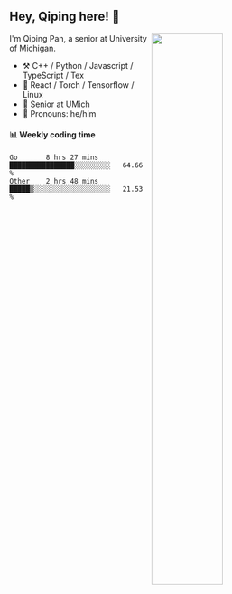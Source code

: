 

## Hey, Qiping here! :wave:

[<img align="right" width="50%" src="https://github-readme-stats.vercel.app/api?username=ppppqp&theme=dark&show_icons=true">](https://metrics.lecoq.io/ppppqp?template=classic)


I'm Qiping Pan, a senior at University of Michigan.

-   :hammer_and_pick: C++ / Python / Javascript / TypeScript / Tex
-   :pencil: React / Torch / Tensorflow / Linux 
-   :seedling: Senior at UMich
-   :man: Pronouns: he/him



#### :bar_chart: Weekly coding time

<!--START_SECTION:waka-->

```text
Go       8 hrs 27 mins   ████████████████░░░░░░░░░   64.66 %
Other    2 hrs 48 mins   █████▒░░░░░░░░░░░░░░░░░░░   21.53 %
```

<!--END_SECTION:waka-->

